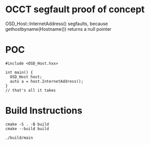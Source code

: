 # OCCT segfault proof of concept

OSD_Host::InternetAddress() segfaults, because gethostbyname(Hostname()) returns a null pointer

# POC
```
#include <OSD_Host.hxx>

int main() {
  OSD_Host host;
  auto a = host.InternetAddress();
}
// that's all it takes
```


# Build Instructions
```
cmake -S . -B build
cmake --build build

./build/main
```



